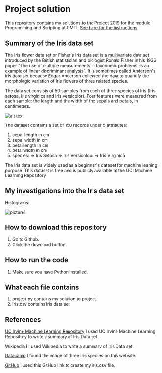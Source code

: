 # Project solution

This repository contains my solutions to the Project 2019 for the module Programming and Scripting at GMIT.
[See here for the instructions](https://github.com/ianmcloughlin/project-pands/raw/master/project.pdf)

## Summary of the Iris data set
The Iris flower data set or Fisher's Iris data set is a multivariate data set introduced by the British statistician and biologist Ronald Fisher in his 1936 paper "The use of multiple measurements in taxonomic problems as an example of linear discriminant analysis". It is sometimes called Anderson's Iris data set because Edgar Anderson collected the data to quantify the morphologic variation of Iris flowers of three related species. 

The data set consists of 50 samples from each of three species of Iris (Iris setosa, Iris virginica and Iris versicolor). Four features were measured from each sample: the length and the width of the sepals and petals, in centimeters.

![alt text](https://s3.amazonaws.com/assets.datacamp.com/blog_assets/Machine+Learning+R/iris-machinelearning.png "Iris species")

The dataset contains a set of 150 records under 5 attributes:
1. sepal length in cm
2. sepal width in cm
3. petal length in cm
4. petal width in cm
5. species:
=> Iris Setosa
=> Iris Versicolour
=> Iris Virginica

The Iris data set is widely used as a beginner's dataset for machine leaning purpose. This dataset is free and is publicly available at the UCI Machine Learning Repository.

## My investigations into the Iris data set

Histograms:

![picture1](https://user-images.githubusercontent.com/47215445/56849791-1e85c100-68f1-11e9-8615-3ec16c9305f3.jpg)

## How to download this repository

1. Go to Github.
2. Click the download button.

## How to run the code

1. Make sure you have Python installed.

## What each file contains

1. project.py contains my solution to project
2. iris.csv contains iris data set

## References
[UC Irvine Machine Learning Repository](http://archive.ics.uci.edu/ml/datasets/Iris) I used UC Irvine Machine Learning Repository to write a summary of Iris Data set.

[Wikipedia](https://en.wikipedia.org/wiki/Iris_flower_data_set) I I used Wikipedia to write a summary of Iris Data set.

[Datacamp](https://www.datacamp.com/community/tutorials/machine-learning-in-r) I found the image of three Iris species on this website.

[GitHub](https://gist.github.com/curran/a08a1080b88344b0c8a7) I used this GitHub link to create my iris.csv file.
